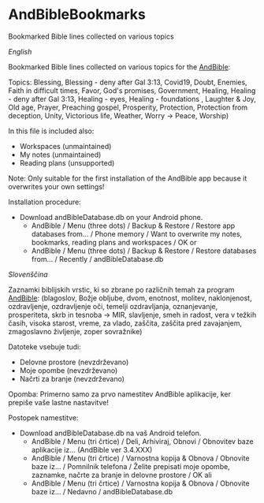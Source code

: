 # AndBibleBookmarks
Bookmarked Bible lines collected on various topics

*English*

Bookmarked Bible lines collected on various topics for the [AndBible](https://play.google.com/store/apps/details?id=net.bible.android.activity&hl=en_US&gl=US):

Topics: Blessing, Blessing - deny after Gal 3:13, Covid19, Doubt, Enemies, Faith in difficult times, Favor, God's promises, Government, Healing, Healing - deny after Gal 3:13, Healing - eyes, Healing - foundations , Laughter & Joy, Old age, Prayer, Preaching gospel, Prosperity, Protection, Protection from deception, Unity, Victorious life, Weather, Worry -> Peace, Worship)

In this file is included also:
 - Workspaces (unmaintained)
 - My notes (unmaintained)
 - Reading plans (unsupported)
 
Note: Only suitable for the first installation of the AndBible app because it overwrites your own settings!
 
Installation procedure:
 - Download andBibleDatabase.db on your Android phone.
    - AndBible / Menu (three dots) / Backup & Restore / Restore app databases from... / Phone memory / Want to overwrite my notes, bookmarks, reading plans and workspaces / OK
    or
    - AndBible / Menu (three dots) / Backup & Restore / Restore databases from... / Recently / andBibleDatabase.db



*Slovenščina*

Zaznamki biblijskih vrstic, ki so zbrane po različnih temah za program [AndBible](https://play.google.com/store/apps/details?id=net.bible.android.activity&hl=en_US&gl=US):
(blagoslov, Božje obljube, dvom, enotnost, molitev, naklonjenost, ozdravljenje, ozdravljenje oči, temelji ozdravljanja, oznanjevanje, prosperiteta, skrb in tesnoba -> MIR, slavljenje, smeh in radost, vera v težkih časih, visoka starost, vreme, za vlado, zaščita, zaščita pred zavajanjem, zmagoslavno življenje, zoper sovražnike)

Datoteke vsebuje tudi:
 - Delovne prostore (nevzdrževano)
 - Moje opombe (nevzdrževano)
 - Načrti za branje (nevzdrževano)
 
Opomba: Primerno samo za prvo namestitev AndBible aplikacije, ker prepiše vaše lastne nastavitve!
 
Postopek namestitve:
 - Download andBibleDatabase.db na vaš Android telefon.
    - AndBible / Menu (tri črtice) / Deli, Arhiviraj, Obnovi / Obnovitev baze aplikacije iz... (AndBible ver 3.4.XXX)
    - AndBible / Menu (tri črtice) / Varnostna kopija & Obnova / Obnovite baze iz... / Pomnilnik telefona / Želite prepisati moje opombe, zaznamke, načrte za branje in delovne prostore / OK
    ali
    - AndBible / Menu (tri črtice) / Varnostna kopija & Obnova / Obnovite baze iz... / Nedavno / andBibleDatabase.db
